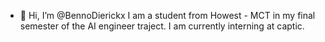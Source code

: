 - 👋 Hi, I’m @BennoDierickx
I am a student from Howest - MCT in my final semester of the AI engineer traject.
I am currently interning at captic.

<!---
BennoDierickx/BennoDierickx is a ✨ special ✨ repository because its `README.md` (this file) appears on your GitHub profile.
You can click the Preview link to take a look at your changes.
--->
